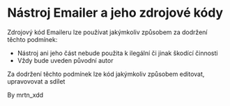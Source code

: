 # Nástroj Emailer a jeho zdrojové kódy

Zdrojový kód Emaileru lze používat jakýmkoliv způsobem za dodržení těchto podmínek:

- Nástroj ani jeho část nebude použita k ilegální či jinak škodící činnosti
- Vždy bude uveden původní autor

Za dodržení těchto podmínek lze kód jakýmkoliv způsobem editovat, upravovovat a sdílet

By mrtn_xdd
